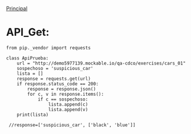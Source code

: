 [Principal](../README.md)<br/>

# API_Get:

    from pip._vendor import requests 
    
    class ApiPrueba:
        url = "http://demo5977139.mockable.io/qa-cdco/exercises/cars_01"
        sospechoso = 'suspicious_car'
        lista = []
        response = requests.get(url)
        if response.status_code == 200:
            response = response.json()
            for c, v in response.items():
                if c == sospechoso:
                    lista.append(c)
                    lista.append(v)
        print(lista)
     
     //response=['suspicious_car', ['black', 'blue']]
